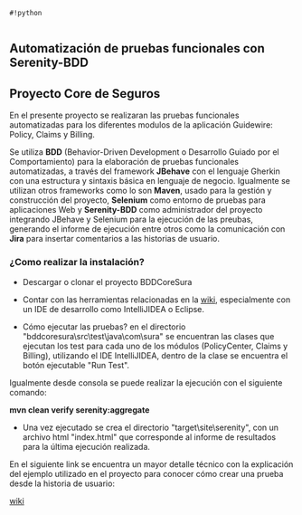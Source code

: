 ```
#!python


```
## Automatización de pruebas funcionales con Serenity-BDD ##

## Proyecto Core de Seguros ##

En el presente proyecto se realizaran las pruebas funcionales automatizadas para los diferentes modulos de la aplicación Guidewire: Policy, Claims y Billing.

Se utiliza **BDD** (Behavior-Driven Development o Desarrollo Guiado por el Comportamiento) para la elaboración de pruebas funcionales automatizadas, a través del framework **JBehave** con el lenguaje Gherkin con una estructura y sintaxis básica  en lenguaje de negocio. Igualmente se utilizan otros frameworks como lo son **Maven**, usado para la gestión y construcción del proyecto, **Selenium** como entorno de pruebas para aplicaciones Web y **Serenity-BDD** como administrador del proyecto integrando JBehave y Selenium para la ejecución de las preubas, generando el informe de ejecución entre otros como la comunicación con **Jira** para insertar comentarios a las historias de usuario.


### ¿Como realizar la instalación? ###

* Descargar o clonar el proyecto BDDCoreSura

* Contar con las herramientas relacionadas en la [wiki](https://bitbucket.org/suracore/bddcoresura/wiki/Home), especialmente con un IDE de desarrollo como IntelliJIDEA o Eclipse.

* Cómo ejecutar las pruebas? en el directorio "bddcoresura\src\test\java\com\sura\" se encuentran las clases que ejecutan los test para cada uno de los módulos (PolicyCenter, Claims y Billing), utilizando el IDE IntelliJIDEA, dentro de la clase se encuentra el botón ejecutable "Run Test".

Igualmente desde consola se puede realizar la ejecución con el siguiente comando:

**mvn clean verify serenity:aggregate**

* Una vez ejecutado se crea el directorio "target\site\serenity\", con un archivo html "index.html" que corresponde al informe de resultados para la última ejecución realizada.



En el siguiente link se encuentra un mayor detalle técnico con la explicación del ejemplo utilizado en el proyecto para conocer cómo crear una prueba desde la historia de usuario:

[wiki](https://bitbucket.org/suracore/bddcoresura/wiki/Home)